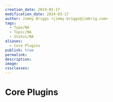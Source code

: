 ```yaml
---
creation_date: 2024-03-17
modification_date: 2024-03-17
author: Jimmy Briggs <jimmy.briggs@jimbrig.com>
tags:
  - Type/NA
  - Topic/NA
  - Status/NA
aliases:
  - Core Plugins
publish: true
permalink:
description:
image:
cssclasses:
---
```


# Core Plugins
